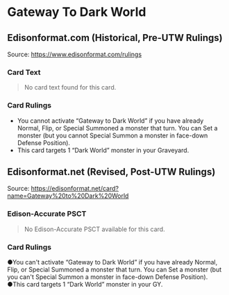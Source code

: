 # Gateway To Dark World

## Edisonformat.com (Historical, Pre-UTW Rulings)

Source: https://www.edisonformat.com/rulings

### Card Text

> No card text found for this card.

### Card Rulings

*   You cannot activate “Gateway to Dark World” if you have already Normal, Flip, or Special Summoned a monster that turn. You can Set a monster (but you cannot Special Summon a monster in face-down Defense Position).
*   This card targets 1 “Dark World” monster in your Graveyard.

## Edisonformat.net (Revised, Post-UTW Rulings)

Source: https://edisonformat.net/card?name=Gateway%20to%20Dark%20World

### Edison-Accurate PSCT

> No Edison-Accurate PSCT available for this card.

### Card Rulings

●You can't activate “Gateway to Dark World” if you have already Normal, Flip, or Special Summoned a monster that turn. You can Set a monster (but you can't Special Summon a monster in face-down Defense Position).
●This card targets 1 “Dark World” monster in your GY.
            